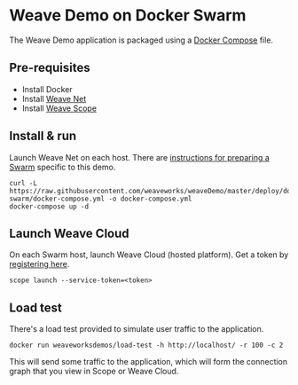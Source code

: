 # Weave Demo on Docker Swarm

The Weave Demo application is packaged using a [Docker Compose](https://docs.docker.com/compose/) file.

## Pre-requisites

- Install Docker
- Install [Weave Net](https://www.weave.works/products/install-weave-net/)
- Install [Weave Scope](https://www.weave.works/products/install-weave-scope/)

## Install & run

Launch Weave Net on each host. There are [instructions for preparing a Swarm](../../install/docker-machine-swarm) specific to this demo.

    curl -L https://raw.githubusercontent.com/weaveworks/weaveDemo/master/deploy/docker-swarm/docker-compose.yml -o docker-compose.yml
    docker-compose up -d

## Launch Weave Cloud

On each Swarm host, launch Weave Cloud (hosted platform). Get a token by [registering here](http://cloud.weave.works/).

    scope launch --service-token=<token>

## Load test

There's a load test provided to simulate user traffic to the application.

    docker run weaveworksdemos/load-test -h http://localhost/ -r 100 -c 2

This will send some traffic to the application, which will form the connection graph that you view in Scope or Weave Cloud.


